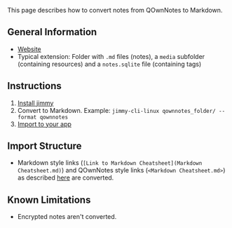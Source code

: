 This page describes how to convert notes from QOwnNotes to Markdown.

## General Information

- [Website](https://www.qownnotes.org/)
- Typical extension: Folder with `.md` files (notes), a `media` subfolder (containing resources) and a `notes.sqlite` file (containing tags)

## Instructions

1. [Install jimmy](../index.md#installation)
2. Convert to Markdown. Example: `jimmy-cli-linux qownnotes_folder/ --format qownnotes`
3. [Import to your app](../import_instructions.md)

## Import Structure

- Markdown style links (`[Link to Markdown Cheatsheet](Markdown Cheatsheet.md)`) and QOwnNotes style links (`<Markdown Cheatsheet.md>`) as described [here](https://www.qownnotes.org/getting-started/markdown.html#links) are converted.

## Known Limitations

- Encrypted notes aren't converted.
